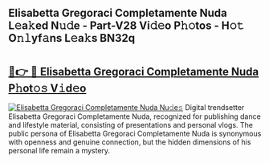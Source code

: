 ## Elisabetta Gregoraci Completamente Nuda L𝚎a𝚔ed N𝚞𝚍e - Part-V28 Vi𝚍𝚎o P𝚑𝚘tos - H𝚘𝚝 O𝚗𝚕yf𝚊ns L𝚎a𝚔s BN32q

# <h2><a href="http://kf27wu.oniu.top/?m=Elisabetta+Gregoraci+Completamente+Nuda">🔗👉 🔴 Elisabetta Gregoraci Completamente Nuda P𝚑ot𝚘𝚜 V𝚒d𝚎o</a></h2>

[![Elisabetta Gregoraci Completamente Nuda Nu𝚍e𝚜](https://i.imgur.com/0qMVB7G.gif)](http://kf27wu.oniu.top/?m=Elisabetta+Gregoraci+Completamente+Nuda)
Digital trendsetter Elisabetta Gregoraci Completamente Nuda, recognized for publishing dance and lifestyle material, consisting of presentations and personal vlogs. The public persona of Elisabetta Gregoraci Completamente Nuda is synonymous with openness and genuine connection, but the hidden dimensions of his personal life remain a mystery.  
